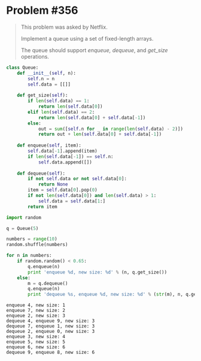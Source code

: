 
# Problem #356

> This problem was asked by Netflix.
> 
> Implement a queue using a set of fixed-length arrays.
> 
> The queue should support _enqueue, dequeue_, and _get_size_ operations.


```python
class Queue:
    def __init__(self, n):
        self.n = n
        self.data = [[]]
    
    def get_size(self):
        if len(self.data) == 1:
            return len(self.data[0])
        elif len(self.data) == 2:
            return len(self.data[0] + self.data[-1])
        else:
            out = sum([self.n for _ in range(len(self.data) - 2)])
            return out + len(self.data[0] + self.data[-1])
    
    def enqueue(self, item):
        self.data[-1].append(item)
        if len(self.data[-1]) == self.n:
            self.data.append([])
    
    def dequeue(self):
        if not self.data or not self.data[0]:
            return None
        item = self.data[0].pop(0)
        if not len(self.data[0]) and len(self.data) > 1:
            self.data = self.data[1:]
        return item
```


```python
import random

q = Queue(5)

numbers = range(10)
random.shuffle(numbers)

for n in numbers:
    if random.random() < 0.65:
        q.enqueue(n)
        print 'enqueue %d, new size: %d' % (n, q.get_size())
    else:
        m = q.dequeue()
        q.enqueue(n)
        print 'dequeue %s, enqueue %d, new size: %d' % (str(m), n, q.get_size())
```

    enqueue 4, new size: 1
    enqueue 7, new size: 2
    enqueue 2, new size: 3
    dequeue 4, enqueue 9, new size: 3
    dequeue 7, enqueue 1, new size: 3
    dequeue 2, enqueue 0, new size: 3
    enqueue 3, new size: 4
    enqueue 5, new size: 5
    enqueue 6, new size: 6
    dequeue 9, enqueue 8, new size: 6


